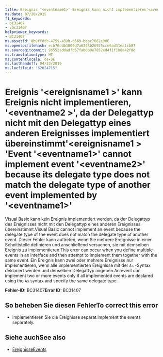 ```yaml
---
title: Ereignis '<eventname1>'-Ereignis kann nicht implementieren'<eventname2>'da der Delegattyp nicht mit den Delegattyp eines anderen Ereignisses implementiert übereinstimmt'<eventname1>'
ms.date: 07/20/2015
f1_keywords:
- bc31407
- vbc31407
helpviewer_keywords:
- BC31407
ms.assetid: 0b9ffddb-4759-438b-b569-beac7062e986
ms.openlocfilehash: ecb76ddb1009d7a6248b26925cce6ad31ea1cb87
ms.sourcegitcommit: 9b552addadfb57fab0b9e7852ed4f1f1b8a42f8e
ms.translationtype: HT
ms.contentlocale: de-DE
ms.lasthandoff: 04/23/2019
ms.locfileid: "62024715"
---
```

# <a name="event-eventname1-cannot-implement-event-eventname2-because-its-delegate-type-does-not-match-the-delegate-type-of-another-event-implemented-by-eventname1"></a><span data-ttu-id="11c7d-102">Ereignis '\<ereignisname1 >' kann Ereignis nicht implementieren, '\<eventname2 >', da der Delegattyp nicht mit den Delegattyp eines anderen Ereignisses implementiert übereinstimmt'\<ereignisname1 > '</span><span class="sxs-lookup"><span data-stu-id="11c7d-102">Event '\<eventname1>' cannot implement event '\<eventname2>' because its delegate type does not match the delegate type of another event implemented by '\<eventname1>'</span></span>
<span data-ttu-id="11c7d-103">Visual Basic kann kein Ereignis implementiert werden, da der Delegattyp des Ereignisses nicht mit den Delegattyp eines anderen Ereignisses übereinstimmt.</span><span class="sxs-lookup"><span data-stu-id="11c7d-103">Visual Basic cannot implement an event because the delegate type of the event does not match the delegate type of another event.</span></span> <span data-ttu-id="11c7d-104">Dieser Fehler kann auftreten, wenn Sie mehrere Ereignisse in einer Schnittstelle definieren und anschließend versuchen, sie mit demselben Ereignis zu implementieren.</span><span class="sxs-lookup"><span data-stu-id="11c7d-104">This error can occur when you define multiple events in an interface and then attempt to implement them together with the same event.</span></span> <span data-ttu-id="11c7d-105">Ein Ereignis kann zwei oder mehrere Ereignisse nur implementieren, wenn alle implementierten Ereignisse mit der `As` -Syntax deklariert werden und denselben Delegattyp angeben.</span><span class="sxs-lookup"><span data-stu-id="11c7d-105">An event can implement two or more events only if all implemented events are declared using the `As` syntax and specify the same delegate type.</span></span>  
  
 <span data-ttu-id="11c7d-106">**Fehler-ID:** BC31407</span><span class="sxs-lookup"><span data-stu-id="11c7d-106">**Error ID:** BC31407</span></span>  
  
## <a name="to-correct-this-error"></a><span data-ttu-id="11c7d-107">So beheben Sie diesen Fehler</span><span class="sxs-lookup"><span data-stu-id="11c7d-107">To correct this error</span></span>  
  
- <span data-ttu-id="11c7d-108">Implementieren Sie die Ereignisse separat.</span><span class="sxs-lookup"><span data-stu-id="11c7d-108">Implement the events separately.</span></span>  
  
## <a name="see-also"></a><span data-ttu-id="11c7d-109">Siehe auch</span><span class="sxs-lookup"><span data-stu-id="11c7d-109">See also</span></span>

- [<span data-ttu-id="11c7d-110">Ereignisse</span><span class="sxs-lookup"><span data-stu-id="11c7d-110">Events</span></span>](../../visual-basic/programming-guide/language-features/events/index.md)
